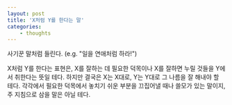 ```yaml
--- 
layout: post 
title: 'X처럼 Y를 한다는 말'
categories:
    - thoughts
---
```


사기꾼 말처럼 들린다.
(e.g. "일을 연애처럼 하라!")

X처럼 Y를 한다는 표현은, X를 잘하는 데 필요한 덕목이나 X를 잘하면 누릴 것들을 Y에서 취한다는 뜻일 테다.
하지만 결국은 X는 X대로, Y는 Y대로 그 나름을 잘 해내야 할 테다.
각각에서 필요한 덕목에서 놓치기 쉬운 부분을 끄집어낼 때나 쓸모가 있는 말이지, 주 지침으로 삼을 말은 아닐 테다.
